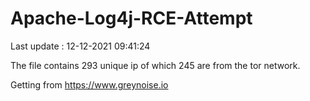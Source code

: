 # Apache-Log4j-RCE-Attempt

Last update : 12-12-2021 09:41:24

The file contains 293 unique ip of which 245 are from the tor network.

Getting from https://www.greynoise.io
